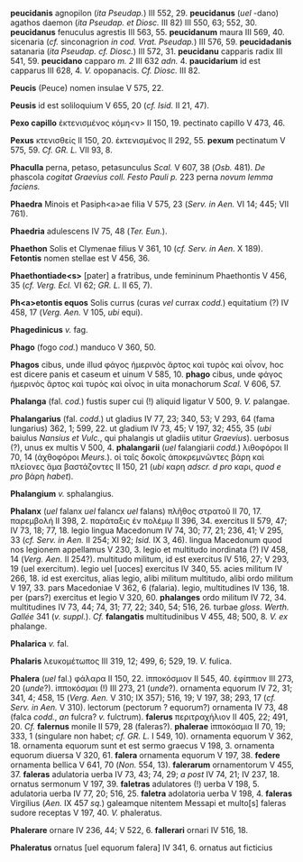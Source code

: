 **peucidanis** agnopilon (*ita Pseudap.*) III 552, 29. **peucidanus**
(*uel* -dano) agathos daemon (*ita Pseudap. et Diosc.* III 82) III 550,
63; 552, 30. **peucidanus** fenuculus agrestis III 563, 55.
**peucidanum** maura III 569, 40. sicenaria (*cf.* sinconagrion *in cod.
Vrat. Pseudap.*) III 576, 59. **peucidadanis** satanaria (*ita Pseudap.
cf. Diosc.*) III 572, 31. **peucidanu** capparis radix III 541, 59.
**peucidano** capparo *m. 2* III 632 *adn.* 4. **paucidarium** id est
capparus III 628, 4. *V.* opopanacis. *Cf. Diosc.* III 82.

**Peucis** (Peuce) nomen insulae V 575, 22.

**Peusis** id est soliloquium V 655, 20 (*cf. Isid.* II 21, 47).

**Pexo capillo** ἐκτενισμένος κόμη\<ν\> II 150, 19. pectinato capillo V
473, 46.

**Pexus** κτενισθείς II 150, 20. ἐκτενισμένος II 292, 55. **pexum**
pectinatum V 575, 59. *Cf. GR. L.* VII 93, 8.

**Phaculla** perna, petaso, petasunculus *Scal.* V 607, 38 (*Osb.* 481).
*De* phascola *cogitat Graevius coll. Festo Pauli p.* 223 perna *novum
lemma faciens.*

**Phaedra** Minois et Pasiph\<a\>ae filia V 575, 23 (*Serv. in Aen.* VI
14; 445; VII 761).

**Phaedria** adulescens IV 75, 48 (*Ter. Eun.*).

**Phaethon** Solis et Clymenae filius V 361, 10 (*cf. Serv. in Aen.* X
189). **Fetontis** nomen stellae est V 456, 36.

**Phaethontiade\<s\>** \[pater\] a fratribus, unde femininum Phaethontis
V 456, 35 (*cf. Verg. Ecl.* VI 62; *GR. L.* II 65, 7).

**Ph\<a\>etontis equos** Solis currus (curas *vel* currax *codd.*)
equitatium (?) IV 458, 17 (*Verg. Aen.* V 105, *ubi* equi).

**Phagedinicus** *v.* fag.

**Phago** (fogo *cod.*) manduco V 360, 50.

**Phagos** cibus, unde illud φάγος ἡμερινὸς ἄρτος καὶ τυρὸς καὶ οἶνον,
hoc est dicere panis et caseum et uinum V 585, 10. **phago** cibus, unde
φάγος ἡμερινὸς ἄρτος καὶ τυρὸς καὶ οἶνος in uita monachorum *Scal.* V
606, 57.

**Phalanga** (fal. *cod.*) fustis super cui (!) aliquid ligatur V 500,
9. *V.* palangae.

**Phalangarius** (fal. *codd.*) ut gladius IV 77, 23; 340, 53; V 293, 64
(fama lungarius) 362, 1; 599, 22. ut gladium IV 73, 45; V 197, 32; 455,
35 (*ubi* baiulus *Nansius et Vulc.*, qui phalangis ut gladiis utitur
*Graevius*). uerbosus (?), unus ex multis V 500, 4. **phalangarii**
(*uel* falangiarii *codd.*) λιθοφόροι II 70, 14 (ἀχθοφόροι *Meurs.*). οἱ
ταῖς δοκοῖς ἀποκρεμνῶντες βάρη καὶ πλείονες ἅμα βαστάζοντες II 150, 21
(*ubi* καρη *adscr. d pro* καρι, *quod e pro* βάρη *habet*).

**Phalangium** *v.* sphalangius.

**Phalanx** (*uel* falanx *uel* falancx *uel* falans) πλῆθος στρατοῦ II
70, 17. παρεμβολή II 398, 2. παράταξις ἐν πολέμῳ II 396, 34. exercitus
II 579, 47; IV 73, 18; 77, 18. legio lingua Macedonum IV 74, 30; 77, 21;
236, 41; V 295, 33 (*cf. Serv. in Aen.* II 254; XI 92; *Isid.* IX 3,
46). lingua Macedonum quod nos legionem appellamus V 230, 3. legio et
multitudo inordinata (?) IV 458, 14 (*Verg. Aen.* II 254?). multitudo
militum, id est exercitus IV 516, 27; V 293, 19 (uel exercitum). legio
uel \[uoces\] exercitus IV 340, 55. acies militum IV 266, 18. id est
exercitus, alias legio, alibi militum multitudo, alibi ordo militum V
197, 33. pars Macedoniae V 362, 6 (falaria). legio, multitudines IV 136,
18. per (pars?) exercitus et legio V 320, 60. **phalanges** ordo militum
IV 72, 34. multitudines IV 73, 44; 74, 31; 77, 22; 340, 54; 516, 26.
turbae *gloss. Werth. Gallée* 341 (*v. suppl.*). *Cf.* **falangatis**
multitudinibus V 455, 48; 500, 8. *V. ex* phalange.

**Phalarica** *v.* fal.

**Phalaris** λευκομέτωπος III 319, 12; 499, 6; 529, 19. *V.* fulica.

**Phalera** (*uel* fal.) φάλαρα II 150, 22. ἱπποκόσμιον II 545, 40.
ἐφίππιον III 273, 20 (*unde*?). ἱπποκόσμαι (!) III 273, 21
(*unde*?). ornamenta equorum IV 72, 31; 341, 4; 458, 15 (*Verg. Aen.*
V 310; IX 357); 516, 19; V 197, 38; 293, 17 (*cf. Serv. in Aen.* V 310).
lectorum (pectorum ? equorum?) ornamenta IV 73, 48 (falca *codd.*, *an*
fulcra? *v.* fulctrum). **falerus** περιτραχήλιον II 405, 22; 491, 20.
*Cf.* **falernus** monile II 579, 28 (faleras?). **phalerae** ἱπποκόσμια
II 70, 19; 333, 1 (singulare non habet; *cf. GR. L.* I 549, 10).
ornamenta equorum V 362, 18. ornamenta equorum sunt et est sermo graecus
V 198, 3. ornamenta equorum diuersa V 320, 61. **falera** ornamenta
equorum V 197, 38. **federe** ornamenta bellica V 641, 70 (*Non.* 554,
13). **falerarum** ornamentorum V 455, 37. **faleras** adulatoria uerba
IV 73, 43; 74, 29; *a post* IV 74, 21; IV 237, 18. ornatus sermonum V
197, 39. **faletras** adulatores (!) uerba V 198, 5. adulatoria uerba IV
77, 20; 516, 25. **faletra** adolatoria uerba V 198, 4. **faleras**
Virgilius (*Aen.* IX 457 *sq.*) galeamque nitentem Messapi et multo\[s\]
faleras sudore receptas V 197, 40. *V.* phaleratus.

**Phalerare** ornare IV 236, 44; V 522, 6. **fallerari** ornari IV 516,
18.

**Phaleratus** ornatus \[uel equorum falera\] IV 341, 6. ornatus aut
ficticius
